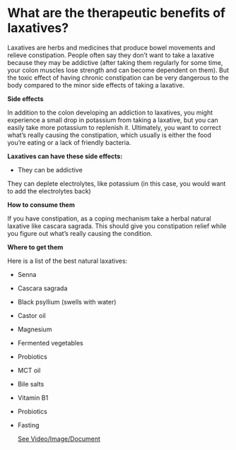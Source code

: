 # What are the therapeutic benefits of laxatives?

Laxatives are herbs and medicines that produce bowel movements and relieve constipation. People often say they don’t want to take a laxative because they may be addictive (after taking them regularly for some time, your colon muscles lose strength and can become dependent on them). But the toxic effect of having chronic constipation can be very dangerous to the body compared to the minor side effects of taking a laxative.

**Side effects**

In addition to the colon developing an addiction to laxatives, you might experience a small drop in potassium from taking a laxative, but you can easily take more potassium to replenish it. Ultimately, you want to correct what’s really causing the constipation, which usually is either the food you’re eating or a lack of friendly bacteria.

**Laxatives can have these side effects:**

- They can be addictive

They can deplete electrolytes, like potassium (in this case, you would want to add the electrolytes back)

**How to consume them**

If you have constipation, as a coping mechanism take a herbal natural laxative like cascara sagrada. This should give you constipation relief while you figure out what’s really causing the condition.

**Where to get them**

Here is a list of the best natural laxatives:

- Senna

- Cascara sagrada

- Black psyllium (swells with water)

- Castor oil

- Magnesium

- Fermented vegetables

- Probiotics

- MCT oil

- Bile salts

- Vitamin B1

- Probiotics

- Fasting

     [See Video/Image/Document](https://hls-player.drberg.com/asset?path=migrated-assets/7-best-natural-laxatives)